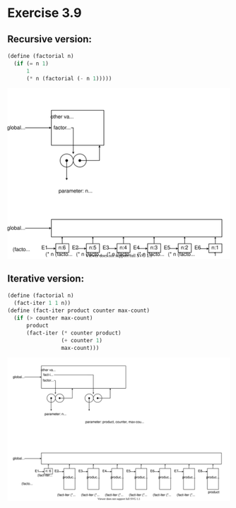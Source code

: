 # Exercise 3.9
## Recursive version:
```scheme
(define (factorial n)
  (if (= n 1)
      1
      (* n (factorial (- n 1)))))
```
![](pics/ex3.9/recursive.svg)

## Iterative version:
```scheme
(define (factorial n)
  (fact-iter 1 1 n))
(define (fact-iter product counter max-count)
  (if (> counter max-count)
      product
      (fact-iter (* counter product)
                 (+ counter 1)
                 max-count)))
```
![](pics/ex3.9/iterative.svg)
